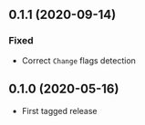 ## 0.1.1 (2020-09-14)
### Fixed
 - Correct `Change` flags detection


## 0.1.0 (2020-05-16)

* First tagged release
